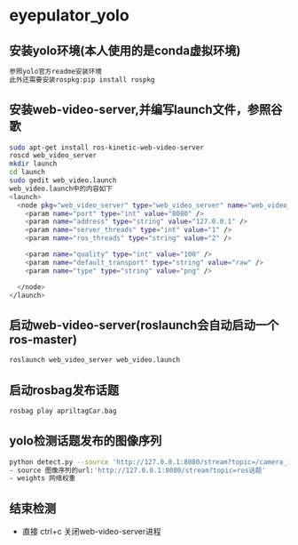 # eyepulator_yolo

## 安装yolo环境(本人使用的是conda虚拟环境)

```sh
参照yolo官方readme安装环境
此外还需要安装rospkg:pip install rospkg
```

## 安装web-video-server,并编写launch文件，参照谷歌

```sh
sudo apt-get install ros-kinetic-web-video-server
roscd web_video_server
mkdir launch
cd launch
sudo gedit web_video.launch
web_video.launch中的内容如下
<launch>
  <node pkg="web_video_server" type="web_video_server" name="web_video_server_1" output="screen">
    <param name="port" type="int" value="8080" />
    <param name="address" type="string" value="127.0.0.1" />
    <param name="server_threads" type="int" value="1" />
    <param name="ros_threads" type="string" value="2" />

    <param name="quality" type="int" value="100" />
    <param name="default_transport" type="string" value="raw" />
    <param name="type" type="string" value="png" />

  </node>
</launch>    
```

## 启动web-video-server(roslaunch会自动启动一个ros-master)

```sh
roslaunch web_video_server web_video.launch 
```

## 启动rosbag发布话题

```sh
rosbag play apriltagCar.bag
```

## yolo检测话题发布的图像序列

```sh 
python detect.py --source 'http://127.0.0.1:8080/stream?topic=/camera_ir/rgb/image_raw' --weights runs/aCar_weights/exp13/weights/best.pt --data data/aCar.yaml 
- source 图像序列的url:'http://127.0.0.1:8080/stream?topic=ros话题'
- weights 网络权重
```

## 结束检测

- 直接 ctrl+c 关闭web-video-server进程
